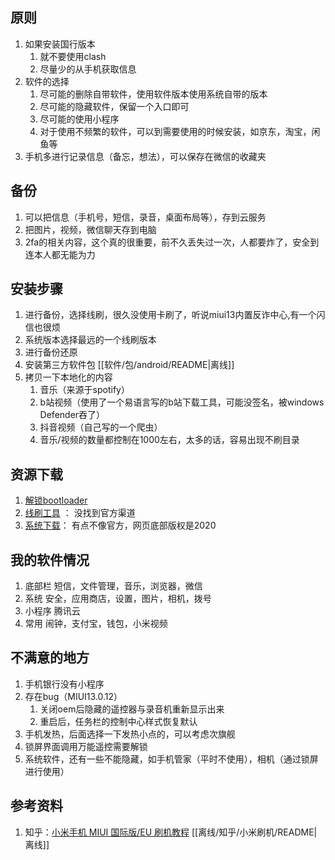 ## 原则
1. 如果安装国行版本
   1. 就不要使用clash
   2. 尽量少的从手机获取信息
2. 软件的选择
   1. 尽可能的删除自带软件，使用软件版本使用系统自带的版本
   2. 尽可能的隐藏软件，保留一个入口即可
   3. 尽可能的使用小程序
   4. 对于使用不频繁的软件，可以到需要使用的时候安装，如京东，淘宝，闲鱼等
3. 手机多进行记录信息（备忘，想法），可以保存在微信的收藏夹

## 备份
1. 可以把信息（手机号，短信，录音，桌面布局等），存到云服务
2. 把图片，视频，微信聊天存到电脑
3. 2fa的相关内容，这个真的很重要，前不久丢失过一次，人都要炸了，安全到连本人都无能为力

## 安装步骤
1. 进行备份，选择线刷，很久没使用卡刷了，听说miui13内置反诈中心,有一个闪信也很烦
2. 系统版本选择最远的一个线刷版本
3. 进行备份还原 
4. 安装第三方软件包 [[软件/包/android/README|离线]]
5. 拷贝一下本地化的内容
   1. 音乐（来源于spotify）
   2. b站视频（使用了一个易语言写的b站下载工具，可能没签名，被windows Defender吞了）
   3. 抖音视频（自己写的一个爬虫）
   4. 音乐/视频的数量都控制在1000左右，太多的话，容易出现不刷目录

## 资源下载
1. [解锁bootloader](http://www.miui.com/unlock/download.html)
2. [线刷工具](https://miuiver.com/miflash/) ： 没找到官方渠道
3. [系统下载](https://xiaomirom.com/series/)：  有点不像官方，网页底部版权是2020

## 我的软件情况
1. 底部栏
   短信，文件管理，音乐，浏览器，微信
2. 系统
   安全，应用商店，设置，图片，相机，拨号
3. 小程序
   腾讯云
4. 常用
   闹钟，支付宝，钱包，小米视频

## 不满意的地方
1. 手机银行没有小程序
2. 存在bug（MIUI13.0.12）
    1. 关闭oem后隐藏的遥控器与录音机重新显示出来
    2. 重启后，任务栏的控制中心样式恢复默认
3. 手机发热，后面选择一下发热小点的，可以考虑次旗舰
4. 锁屏界面调用万能遥控需要解锁
5. 系统软件，还有一些不能隐藏，如手机管家（平时不使用），相机（通过锁屏进行使用）

## 参考资料
1. 知乎：[小米手机 MIUI 国际版/EU 刷机教程](https://zhuanlan.zhihu.com/p/408114647) [[离线/知乎/小米刷机/README| 离线]]